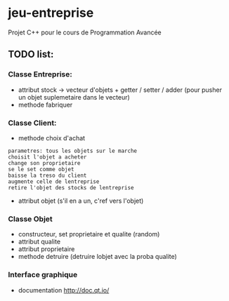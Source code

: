 # jeu-entreprise
Projet C++ pour le cours de Programmation Avancée

## TODO list:

### Classe Entreprise:
- attribut stock -> vecteur d'objets + getter / setter / adder (pour pusher un objet suplemetaire dans le vecteur)
- methode fabriquer

### Classe Client:
- methode choix d'achat
```
parametres: tous les objets sur le marche
choisit l'objet a acheter
change son proprietaire
se le set comme objet
baisse la treso du client
augmente celle de lentreprise
retire l'objet des stocks de lentreprise
```

- attribut objet (s'il en a un, c'ref vers l'objet)

### Classe Objet
- constructeur, set proprietaire et qualite (random)
- attribut qualite
- attribut proprietaire
- methode detruire (detruire lobjet avec la proba qualite)

### Interface graphique
- documentation http://doc.qt.io/



